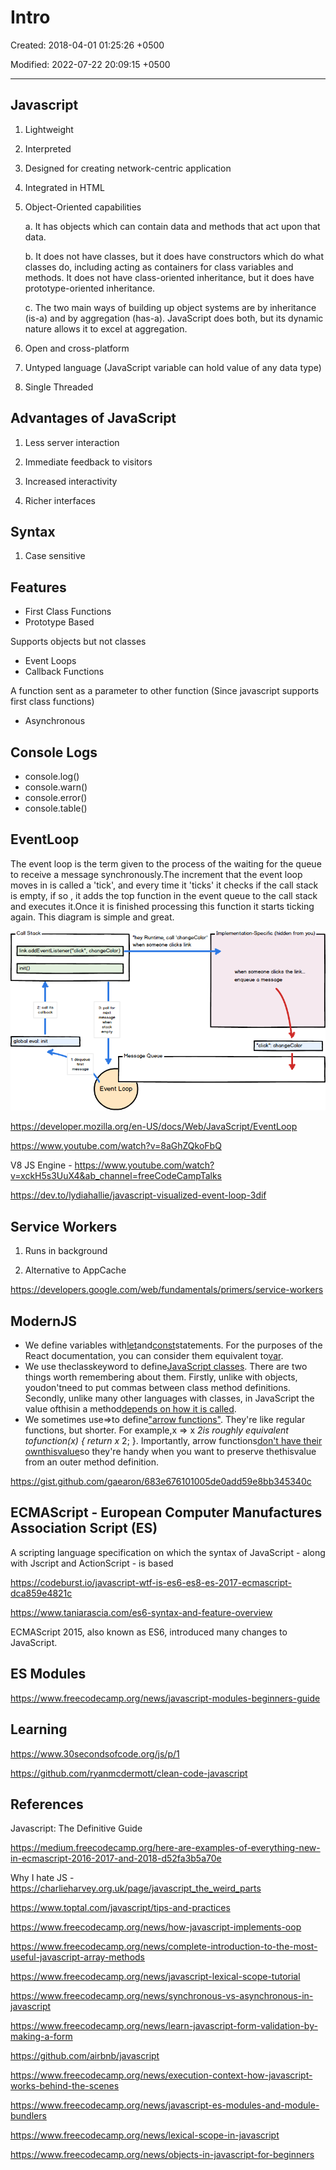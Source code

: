 # Intro

Created: 2018-04-01 01:25:26 +0500

Modified: 2022-07-22 20:09:15 +0500

---

## Javascript

1. Lightweight

2. Interpreted

3. Designed for creating network-centric application

4. Integrated in HTML

5. Object-Oriented capabilities

    a.  It has objects which can contain data and methods that act upon that data.

    b.  It does not have classes, but it does have constructors which do what classes do, including acting as containers for class variables and methods. It does not have class-oriented inheritance, but it does have prototype-oriented inheritance.

    c.  The two main ways of building up object systems are by inheritance (is-a) and by aggregation (has-a). JavaScript does both, but its dynamic nature allows it to excel at aggregation.

6. Open and cross-platform

7. Untyped language (JavaScript variable can hold value of any data type)

8. Single Threaded

## Advantages of JavaScript

1. Less server interaction

2. Immediate feedback to visitors

3. Increased interactivity

4. Richer interfaces

## Syntax

1. Case sensitive

## Features

- First Class Functions
- Prototype Based

Supports objects but not classes

- Event Loops
- Callback Functions

A function sent as a parameter to other function (Since javascript supports first class functions)

- Asynchronous

## Console Logs

- console.log()
- console.warn()
- console.error()
- console.table()

## EventLoop

The event loop is the term given to the process of the waiting for the queue to receive a message synchronously.The increment that the event loop moves in is called a 'tick', and every time it 'ticks' it checks if the call stack is empty, if so , it adds the top function in the event queue to the call stack and executes it.Once it is finished processing this function it starts ticking again. This diagram is simple and great.

![image](media/Intro-image1.png)

<https://developer.mozilla.org/en-US/docs/Web/JavaScript/EventLoop>

<https://www.youtube.com/watch?v=8aGhZQkoFbQ>

V8 JS Engine - <https://www.youtube.com/watch?v=xckH5s3UuX4&ab_channel=freeCodeCampTalks>

<https://dev.to/lydiahallie/javascript-visualized-event-loop-3dif>

## Service Workers

1. Runs in background

2. Alternative to AppCache

<https://developers.google.com/web/fundamentals/primers/service-workers>

## ModernJS

- We define variables with[let](https://developer.mozilla.org/en-US/docs/Web/JavaScript/Reference/Statements/let)and[const](https://developer.mozilla.org/en-US/docs/Web/JavaScript/Reference/Statements/const)statements. For the purposes of the React documentation, you can consider them equivalent to[var](https://developer.mozilla.org/en-US/docs/Web/JavaScript/Reference/Statements/var).
- We use theclasskeyword to define[JavaScript classes](https://developer.mozilla.org/en-US/docs/Web/JavaScript/Reference/Classes). There are two things worth remembering about them. Firstly, unlike with objects, youdon'tneed to put commas between class method definitions. Secondly, unlike many other languages with classes, in JavaScript the value ofthisin a method[depends on how it is called](https://developer.mozilla.org/en-US/docs/Web/JavaScript/Reference/Classes#Boxing_with_prototype_and_static_methods).
- We sometimes use=>to define["arrow functions"](https://developer.mozilla.org/en-US/docs/Web/JavaScript/Reference/Functions/Arrow_functions). They're like regular functions, but shorter. For example,x => x *2is roughly equivalent tofunction(x) { return x* 2; }. Importantly, arrow functions[don't have their ownthisvalue](https://developer.mozilla.org/en-US/docs/Web/JavaScript/Reference/Functions/Arrow_functions#No_separate_this)so they're handy when you want to preserve thethisvalue from an outer method definition.

<https://gist.github.com/gaearon/683e676101005de0add59e8bb345340c>

## ECMAScript - European Computer Manufactures Association Script (ES)

A scripting language specification on which the syntax of JavaScript - along with Jscript and ActionScript - is based

<https://codeburst.io/javascript-wtf-is-es6-es8-es-2017-ecmascript-dca859e4821c>

<https://www.taniarascia.com/es6-syntax-and-feature-overview>

ECMAScript 2015, also known as ES6, introduced many changes to JavaScript.

## ES Modules

<https://www.freecodecamp.org/news/javascript-modules-beginners-guide>

## Learning

<https://www.30secondsofcode.org/js/p/1>

<https://github.com/ryanmcdermott/clean-code-javascript>

## References

Javascript: The Definitive Guide

<https://medium.freecodecamp.org/here-are-examples-of-everything-new-in-ecmascript-2016-2017-and-2018-d52fa3b5a70e>

Why I hate JS - <https://charlieharvey.org.uk/page/javascript_the_weird_parts>

<https://www.toptal.com/javascript/tips-and-practices>

<https://www.freecodecamp.org/news/how-javascript-implements-oop>

<https://www.freecodecamp.org/news/complete-introduction-to-the-most-useful-javascript-array-methods>

<https://www.freecodecamp.org/news/javascript-lexical-scope-tutorial>

<https://www.freecodecamp.org/news/synchronous-vs-asynchronous-in-javascript>

<https://www.freecodecamp.org/news/learn-javascript-form-validation-by-making-a-form>

<https://github.com/airbnb/javascript>

<https://www.freecodecamp.org/news/execution-context-how-javascript-works-behind-the-scenes>

<https://www.freecodecamp.org/news/javascript-es-modules-and-module-bundlers>

<https://www.freecodecamp.org/news/lexical-scope-in-javascript>

<https://www.freecodecamp.org/news/objects-in-javascript-for-beginners>
